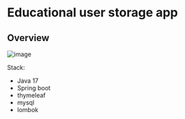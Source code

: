 # Educational user storage app

Overview
----
![image](https://github.com/Rnd-mi/simple-crud/assets/124258830/1a2a85b5-1812-4a49-8091-bfedabd742a9)



Stack:
- Java 17
- Spring boot
- thymeleaf
- mysql
- lombok
